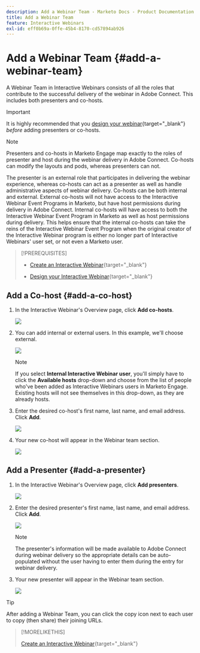 ```yaml
---
description: Add a Webinar Team - Marketo Docs - Product Documentation
title: Add a Webinar Team
feature: Interactive Webinars
exl-id: eff0b69a-0ffe-45b4-8170-cd57894ab926
---
```

# Add a Webinar Team {#add-a-webinar-team}

A Webinar Team in Interactive Webinars consists of all the roles that contribute to the successful delivery of the webinar in Adobe Connect. This includes both presenters and co-hosts.

>[!IMPORTANT]
>
>It is highly recommended that you [design your webinar](/help/marketo/product-docs/demand-generation/events/interactive-webinars/designing-interactive-webinars.md){target="_blank"} _before_ adding presenters or co-hosts.

>[!NOTE]
>
>Presenters and co-hosts in Marketo Engage map exactly to the roles of presenter and host during the webinar delivery in Adobe Connect. Co-hosts can modify the layouts and pods, whereas presenters can not.

The presenter is an external role that participates in delivering the webinar experience, whereas co-hosts can act as a presenter as well as handle administrative aspects of webinar delivery. Co-hosts can be both internal and external. External co-hosts will not have access to the Interactive Webinar Event Programs in Marketo, but have host permissions during delivery in Adobe Connect. Internal co-hosts will have access to both the Interactive Webinar Event Program in Marketo as well as host permissions during delivery. This helps ensure that the internal co-hosts can take the reins of the Interactive Webinar Event Program when the original creator of the Interactive Webinar program is either no longer part of Interactive Webinars' user set, or not even a Marketo user.

>[!PREREQUISITES]
>
>* [Create an Interactive Webinar](/help/marketo/product-docs/demand-generation/events/interactive-webinars/create-an-interactive-webinar.md){target="_blank"}
>
>* [Design your Interactive Webinar](/help/marketo/product-docs/demand-generation/events/interactive-webinars/designing-interactive-webinars.md){target="_blank"}

## Add a Co-host {#add-a-co-host}

1. In the Interactive Webinar's Overview page, click **Add co-hosts**.

   ![](assets/add-a-webinar-team-1.png)

1. You can add internal or external users. In this example, we'll choose external.

   ![](assets/add-a-webinar-team-2.png)

   >[!NOTE]
   >
   >If you select **Internal Interactive Webinar user**, you'll simply have to click the **Available hosts** drop-down and choose from the list of people who've been added as Interactive Webinars users in Marketo Engage. Existing hosts will not see themselves in this drop-down, as they are already hosts.

1. Enter the desired co-host's first name, last name, and email address. Click **Add**.

   ![](assets/add-a-webinar-team-3.png)

1. Your new co-host will appear in the Webinar team section.

   ![](assets/add-a-webinar-team-4.png)

## Add a Presenter {#add-a-presenter}

1. In the Interactive Webinar's Overview page, click **Add presenters**.

   ![](assets/add-a-webinar-team-5.png)

1. Enter the desired presenter's first name, last name, and email address. Click **Add**.

   ![](assets/add-a-webinar-team-6.png)

   >[!NOTE]
   >
   >The presenter's information will be made available to Adobe Connect during webinar delivery so the appropriate details can be auto-populated without the user having to enter them during the entry for webinar delivery. 

1. Your new presenter will appear in the Webinar team section.

   ![](assets/add-a-webinar-team-7.png)

>[!TIP]
>
>After adding a Webinar Team, you can click the copy icon next to each user to copy (then share) their joining URLs.

>[!MORELIKETHIS]
>
>[Create an Interactive Webinar](/help/marketo/product-docs/demand-generation/events/interactive-webinars/create-an-interactive-webinar.md){target="_blank"}
